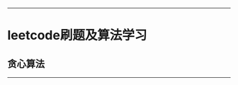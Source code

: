 ***********************************

# leetcode刷题及算法学习

## 贪心算法

------------------------------------


